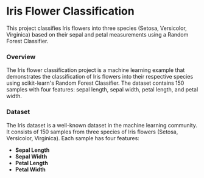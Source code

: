 # Iris Flower Classification
This project classifies Iris flowers into three species (Setosa, Versicolor, Virginica) based on their sepal and petal measurements using a Random Forest Classifier.

### Overview
The Iris flower classification project is a machine learning example that demonstrates the classification of Iris flowers into their respective species using scikit-learn's Random Forest Classifier. The dataset contains 150 samples with four features: sepal length, sepal width, petal length, and petal width.

### Dataset
The Iris dataset is a well-known dataset in the machine learning community. It consists of 150 samples from three species of Iris flowers (Setosa, Versicolor, Virginica). Each sample has four features:

- **Sepal Length**
- **Sepal Width**
- **Petal Length**
- **Petal Width**
